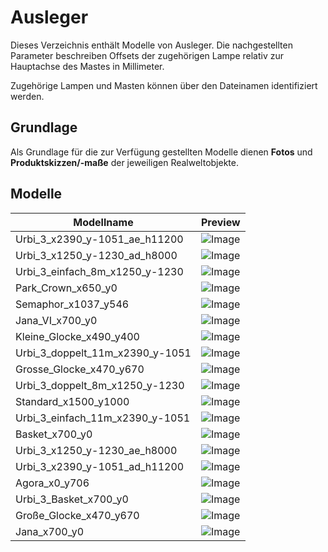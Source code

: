 # Ausleger
Dieses Verzeichnis enthält Modelle von Ausleger. Die nachgestellten Parameter beschreiben Offsets der zugehörigen Lampe relativ zur Hauptachse des Mastes in Millimeter.

Zugehörige Lampen und Masten können über den Dateinamen identifiziert werden.

## Grundlage
Als Grundlage für die zur Verfügung gestellten Modelle dienen **Fotos** und **Produktskizzen/-maße** der jeweiligen Realweltobjekte. 
## Modelle 
 | Modellname | Preview | 
 | --- | --- | 
| Urbi_3_x2390_y-1051_ae_h11200 |![Image](../../Thumbnails/Ausleger/Urbi_3_x2390_y-1051_ae_h11200.jpg)| 
| Urbi_3_x1250_y-1230_ad_h8000 |![Image](../../Thumbnails/Ausleger/Urbi_3_x1250_y-1230_ad_h8000.jpg)| 
| Urbi_3_einfach_8m_x1250_y-1230 |![Image](../../Thumbnails/Ausleger/Urbi_3_einfach_8m_x1250_y-1230.jpg)| 
| Park_Crown_x650_y0 |![Image](../../Thumbnails/Ausleger/Park_Crown_x650_y0.jpg)| 
| Semaphor_x1037_y546 |![Image](../../Thumbnails/Ausleger/Semaphor_x1037_y546.jpg)| 
| Jana_VI_x700_y0 |![Image](../../Thumbnails/Ausleger/Jana_VI_x700_y0.jpg)| 
| Kleine_Glocke_x490_y400 |![Image](../../Thumbnails/Ausleger/Kleine_Glocke_x490_y400.jpg)| 
| Urbi_3_doppelt_11m_x2390_y-1051 |![Image](../../Thumbnails/Ausleger/Urbi_3_doppelt_11m_x2390_y-1051.jpg)| 
| Grosse_Glocke_x470_y670 |![Image](../../Thumbnails/Ausleger/Grosse_Glocke_x470_y670.jpg)| 
| Urbi_3_doppelt_8m_x1250_y-1230 |![Image](../../Thumbnails/Ausleger/Urbi_3_doppelt_8m_x1250_y-1230.jpg)| 
| Standard_x1500_y1000 |![Image](../../Thumbnails/Ausleger/Standard_x1500_y1000.jpg)| 
| Urbi_3_einfach_11m_x2390_y-1051 |![Image](../../Thumbnails/Ausleger/Urbi_3_einfach_11m_x2390_y-1051.jpg)| 
| Basket_x700_y0 |![Image](../../Thumbnails/Ausleger/Basket_x700_y0.jpg)| 
| Urbi_3_x1250_y-1230_ae_h8000 |![Image](../../Thumbnails/Ausleger/Urbi_3_x1250_y-1230_ae_h8000.jpg)| 
| Urbi_3_x2390_y-1051_ad_h11200 |![Image](../../Thumbnails/Ausleger/Urbi_3_x2390_y-1051_ad_h11200.jpg)| 
| Agora_x0_y706 |![Image](../../Thumbnails/Ausleger/Agora_x0_y706.jpg)| 
| Urbi_3_Basket_x700_y0 |![Image](../../Thumbnails/Ausleger/Urbi_3_Basket_x700_y0.jpg)| 
| Große_Glocke_x470_y670 |![Image](../../Thumbnails/Ausleger/Große_Glocke_x470_y670.jpg)| 
| Jana_x700_y0 |![Image](../../Thumbnails/Ausleger/Jana_x700_y0.jpg)| 
